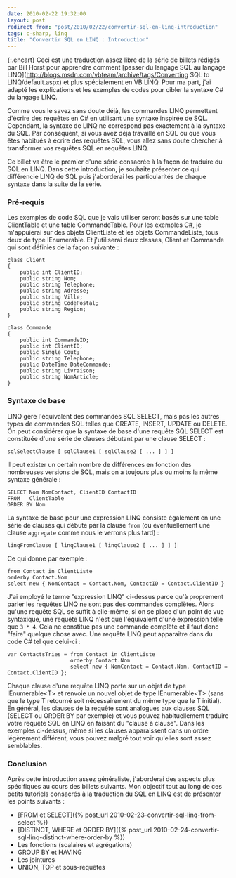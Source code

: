 ```yaml
---
date: 2010-02-22 19:32:00
layout: post
redirect_from: "post/2010/02/22/convertir-sql-en-linq-introduction"
tags: c-sharp, linq
title: "Convertir SQL en LINQ : Introduction"
---
```


{:.encart}
Ceci est une traduction assez libre de la série de billets rédigés par Bill
Horst pour apprendre comment [passer du langage SQL au langage LINQ](http://blogs.msdn.com/vbteam/archive/tags/Converting SQL to LINQ/default.aspx) et plus spécialement en
VB LINQ. Pour ma part, j'ai adapté les explications et les exemples de codes
pour cibler la syntaxe C# du langage LINQ.

Comme vous le savez sans doute déjà, les commandes LINQ permettent d'écrire
des requêtes en C# en utilisant une syntaxe inspirée de SQL. Cependant, la
syntaxe de LINQ ne correspond pas exactement à la syntaxe du SQL. Par
conséquent, si vous avez déjà travaillé en SQL ou que vous êtes habitués à
écrire des requêtes SQL, vous allez sans doute chercher à transformer vos
requêtes SQL en requêtes LINQ.

Ce billet va être le premier d'une série consacrée à la façon de traduire du
SQL en LINQ. Dans cette introduction, je souhaite présenter ce qui différencie
LINQ de SQL puis j'aborderai les particularités de chaque syntaxe dans la suite
de la série.

### Pré-requis

Les exemples de code SQL que je vais utiliser seront basés sur une table
ClientTable et une table CommandeTable. Pour les exemples C#, je m'appuierai
sur des objets ClientListe et les objets CommandeListe, tous deux de type
IEnumerable. Et j'utiliserai deux classes, Client et Commande qui sont définies
de la façon suivante :

```
class Client
{
    public int ClientID;
    public string Nom;
    public string Telephone;
    public string Adresse;
    public string Ville;
    public string CodePostal;
    public string Region;
}

class Commande
{
    public int CommandeID;
    public int ClientID;
    public Single Cout;
    public string Telephone;
    public DateTime DateCommande;
    public string Livraison;
    public string NomArticle;
}
```

### Syntaxe de base

LINQ gère l'équivalent des commandes SQL SELECT, mais pas les autres types
de commandes SQL telles que CREATE, INSERT, UPDATE ou DELETE. On peut
considérer que la syntaxe de base d'une requête SQL SELECT est constituée d'une
série de clauses débutant par une clause SELECT :

```
sqlSelectClause [ sqlClause1 [ sqlClause2 [ ... ] ] ]
```

Il peut exister un certain nombre de différences en fonction des nombreuses
versions de SQL, mais on a toujours plus ou moins la même syntaxe
générale :

```
SELECT Nom NomContact, ClientID ContactID
FROM   ClientTable
ORDER BY Nom
```

La syntaxe de base pour une expression LINQ consiste également en une série
de clauses qui débute par la clause `from` (ou
éventuellement une clause `aggregate` comme nous le verrons plus
tard) :

```
linqFromClause [ linqClause1 [ linqClause2 [ ... ] ] ]
```

Ce qui donne par exemple :

```
from Contact in ClientListe
orderby Contact.Nom
select new { NomContact = Contact.Nom, ContactID = Contact.ClientID }
```

J'ai employé le terme "expression LINQ" ci-dessus parce qu'à
proprement parler les requêtes LINQ ne sont pas des commandes complètes. Alors
qu'une requête SQL se suffit à elle-même, si on se place d'un point de vue
syntaxique, une requête LINQ n'est que l'équivalent d'une expression telle que
`3 * 4`. Cela ne constitue pas une commande complète et il faut donc
"faire" quelque chose avec. Une requête LINQ peut apparaitre dans
du code C# tel que celui-ci :

```
var ContactsTries = from Contact in ClientListe
                    orderby Contact.Nom
                    select new { NomContact = Contact.Nom, ContactID = Contact.ClientID };
```

Chaque clause d'une requête LINQ porte sur un objet de type
IEnumerable&lt;T&gt; et renvoie un nouvel objet de type IEnumerable&lt;T&gt;
(sans que le type T retourné soit nécessairement du même type que le T
initial). En général, les clauses de la requête sont analogues aux clauses SQL
(SELECT ou ORDER BY par exemple) et vous pouvez habituellement traduire votre
requête SQL en LINQ en faisant du "clause à clause". Dans les exemples
ci-dessus, même si les clauses apparaissent dans un ordre légèrement différent,
vous pouvez malgré tout voir qu'elles sont assez semblables.

### Conclusion

Après cette introduction assez généraliste, j'aborderai des aspects plus
spécifiques au cours des billets suivants. Mon objectif tout au long de ces
petits tutoriels consacrés à la traduction du SQL en LINQ est de présenter les
points suivants :

* [FROM et SELECT]({% post_url 2010-02-23-convertir-sql-linq-from-select %})
* [DISTINCT, WHERE et ORDER BY]({% post_url 2010-02-24-convertir-sql-linq-distinct-where-order-by %})
* Les fonctions (scalaires et agrégations)
* GROUP BY et HAVING
* Les jointures
* UNION, TOP et sous-requêtes
